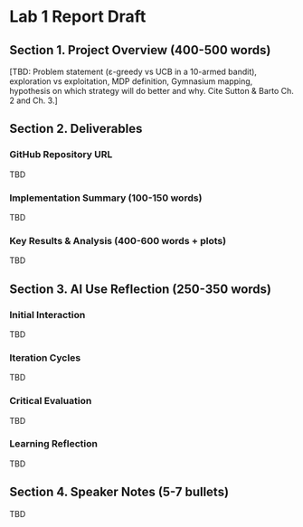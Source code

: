 # Lab 1 Report Draft

## Section 1. Project Overview (400-500 words)
[TBD: Problem statement (ε-greedy vs UCB in a 10-armed bandit), exploration vs exploitation, MDP definition, Gymnasium mapping, hypothesis on which strategy will do better and why. Cite Sutton & Barto Ch. 2 and Ch. 3.]

## Section 2. Deliverables
### GitHub Repository URL
TBD

### Implementation Summary (100-150 words)
TBD

### Key Results & Analysis (400-600 words + plots)
TBD

## Section 3. AI Use Reflection (250-350 words)
### Initial Interaction
TBD
### Iteration Cycles
TBD
### Critical Evaluation
TBD
### Learning Reflection
TBD

## Section 4. Speaker Notes (5-7 bullets)
TBD
